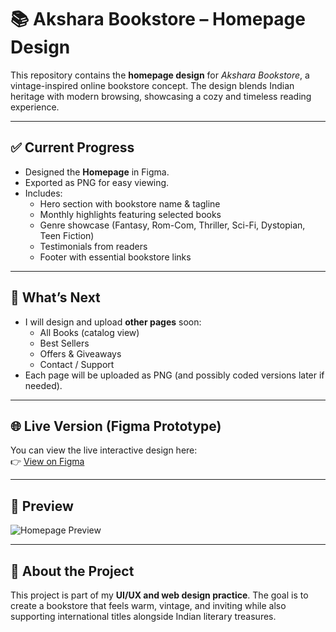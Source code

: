 # 📚 Akshara Bookstore – Homepage Design  

This repository contains the **homepage design** for *Akshara Bookstore*, a vintage-inspired online bookstore concept. The design blends Indian heritage with modern browsing, showcasing a cozy and timeless reading experience.  

---

## ✅ Current Progress  
- Designed the **Homepage** in Figma.  
- Exported as PNG for easy viewing.  
- Includes:  
  - Hero section with bookstore name & tagline  
  - Monthly highlights featuring selected books  
  - Genre showcase (Fantasy, Rom-Com, Thriller, Sci-Fi, Dystopian, Teen Fiction)  
  - Testimonials from readers  
  - Footer with essential bookstore links  

---

## 🚀 What’s Next  
- I will design and upload **other pages** soon:  
  - All Books (catalog view)  
  - Best Sellers  
  - Offers & Giveaways  
  - Contact / Support  
- Each page will be uploaded as PNG (and possibly coded versions later if needed).  

---

## 🌐 Live Version (Figma Prototype)  
You can view the live interactive design here:  
👉 [View on Figma](https://www.figma.com/proto/E2xBjeEVJJruzoGfEiQF87/Akshara?node-id=1-7&t=M1vpz5yeNrtSTHN7-1)  

---

## 📸 Preview  
![Homepage Preview](.main_png/home_akshara.png)  

---

## 📖 About the Project  
This project is part of my **UI/UX and web design practice**. The goal is to create a bookstore that feels warm, vintage, and inviting while also supporting international titles alongside Indian literary treasures.  
